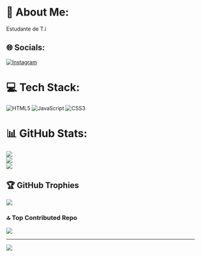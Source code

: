 # 💫 About Me:
Estudante de T.i<br>


## 🌐 Socials:
[![Instagram](https://img.shields.io/badge/Instagram-%23E4405F.svg?logo=Instagram&logoColor=white)](https://instagram.com/heloisaansellmo) 

# 💻 Tech Stack:
![HTML5](https://img.shields.io/badge/html5-%23E34F26.svg?style=for-the-badge&logo=html5&logoColor=white) ![JavaScript](https://img.shields.io/badge/javascript-%23323330.svg?style=for-the-badge&logo=javascript&logoColor=%23F7DF1E) ![CSS3](https://img.shields.io/badge/css3-%231572B6.svg?style=for-the-badge&logo=css3&logoColor=white)
# 📊 GitHub Stats:
![](https://github-readme-stats.vercel.app/api?username=HeloisaAnselmo&theme=dark&hide_border=false&include_all_commits=false&count_private=false)<br/>
![](https://github-readme-streak-stats.herokuapp.com/?user=HeloisaAnselmo&theme=dark&hide_border=false)<br/>
![](https://github-readme-stats.vercel.app/api/top-langs/?username=HeloisaAnselmo&theme=dark&hide_border=false&include_all_commits=false&count_private=false&layout=compact)

## 🏆 GitHub Trophies
![](https://github-profile-trophy.vercel.app/?username=HeloisaAnselmo&theme=tokyonight&no-frame=false&no-bg=false&margin-w=4)

### 🔝 Top Contributed Repo
![](https://github-contributor-stats.vercel.app/api?username=HeloisaAnselmo&limit=5&theme=tokyonight&combine_all_yearly_contributions=true)

---
[![](https://visitcount.itsvg.in/api?id=HeloisaAnselmo&icon=7&color=0)](https://visitcount.itsvg.in)

<!-- Proudly created with GPRM ( https://gprm.itsvg.in ) -->
